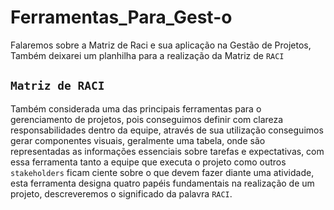 # Ferramentas_Para_Gest-o
Falaremos sobre a Matriz de Raci e sua aplicação na Gestão de Projetos, Também deixarei um planhilha para a realização da Matriz de ```RACI```
## ```Matriz de RACI```

Também considerada uma das principais ferramentas para o gerenciamento de projetos, pois conseguimos definir com clareza responsabilidades dentro da equipe, através de sua utilização conseguimos gerar componentes visuais, geralmente uma tabela, onde são representadas as informações essenciais sobre tarefas e expectativas, com essa ferramenta tanto a equipe que executa o projeto como outros ```stakeholders``` ficam ciente sobre o que devem fazer diante uma atividade, esta ferramenta designa quatro papéis fundamentais na realização de um projeto, descreveremos o significado da palavra ``RACI``.
